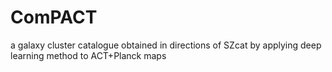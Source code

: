 # ComPACT
a galaxy cluster catalogue obtained in directions of SZcat by applying deep learning method to ACT+Planck maps
